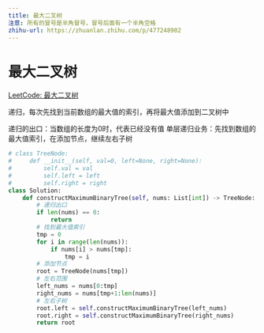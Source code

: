 ```yaml
---
title: 最大二叉树
注意: 所有的冒号是半角冒号，冒号后面有一个半角空格
zhihu-url: https://zhuanlan.zhihu.com/p/477248902
---
```


# 最大二叉树

[LeetCode: 最大二叉树](https://leetcode-cn.com/problems/maximum-binary-tree/)

递归，每次先找到当前数组的最大值的索引，再将最大值添加到二叉树中

递归的出口：当数组的长度为0时，代表已经没有值
单层递归业务：先找到数组的最大值索引，在添加节点，继续左右子树

```python
# class TreeNode:
#     def __init__(self, val=0, left=None, right=None):
#         self.val = val
#         self.left = left
#         self.right = right
class Solution:
    def constructMaximumBinaryTree(self, nums: List[int]) -> TreeNode:
        # 递归出口
        if len(nums) == 0:
            return 
        # 找到最大值索引
        tmp = 0
        for i in range(len(nums)):
            if nums[i] > nums[tmp]:
                tmp = i
        # 添加节点
        root = TreeNode(nums[tmp])
        # 左右范围
        left_nums = nums[0:tmp]
        right_nums = nums[tmp+1:len(nums)]
        # 左右子树
        root.left = self.constructMaximumBinaryTree(left_nums)
        root.right = self.constructMaximumBinaryTree(right_nums)
        return root
```